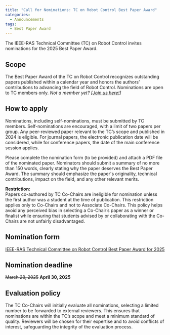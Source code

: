 ```yaml
---
title: "Call for Nominations: TC on Robot Control Best Paper Award"
categories:
  - Announcements
tags:
  - Best Paper Award
---
```


The IEEE-RAS Technical Committee (TC) on Robot Control invites nominations for the 2025 Best Paper Award. 

## Scope
The Best Paper Award of the TC on Robot Control recognizes outstanding papers published within a calendar year and honors the authors’ contributions to advancing the field of Robot Control. 
Nominations are open to TC members only. <i>Not a member yet? [<a href="https://www.ieee.org/membership-catalog/productdetail/showProductDetailPage.html?product=CMYRAS058&tcType=&searchResults=Y">Join us here!</a>]</i>

## How to apply
Nominations, including self-nominations, must be submitted by TC members.   Self-nominations are encouraged, with a limit of two papers per group. 
Any peer-reviewed paper relevant to the TC’s scope and published in 2024 is eligible. 
For journal papers, the electronic publication date will be considered, while for conference papers, the date of the main conference session applies. 

Please complete the nomination form (to be provided) and attach a PDF file of the nominated paper. 
Nominators should submit a summary of no more than 150 words, clearly stating why the paper deserves the Best Paper Award. 
The summary should emphasize the paper's originality, technical contributions, impact on the field, and any other relevant merits. 

**Restriction:**  
Papers co-authored by TC Co-Chairs are ineligible for nomination unless the first author was a student at the time of publication. 
This restriction applies only to Co-Chairs and not to Associate Co-Chairs. 
This policy helps avoid any perceived bias in selecting a Co-Chair’s paper as a winner or finalist while ensuring that students advised by or collaborating with the Co-Chairs are not unfairly disadvantaged. 

## Nomination form
<a href="https://forms.gle/Bp4nw18Jpt7FLUP26" target="_blank">IEEE-RAS Technical Committee on Robot Control Best Paper Award for 2025</a>	

## Nomination deadline
<s>March 28, 2025</s>
**April 30, 2025**

## Evaluation policy
The TC Co-Chairs will initially evaluate all nominations, selecting a limited number to be forwarded to external reviewers. 
This ensures that nominations are within the TC’s scope and meet a minimum standard of quality. 
Reviewers will be chosen for their expertise and to avoid conflicts of interest, safeguarding the integrity of the evaluation process. 
